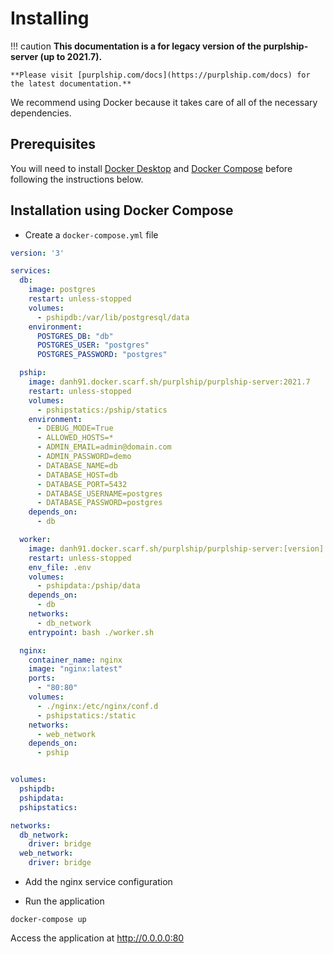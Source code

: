 # Installing

!!! caution
    **This documentation is a for legacy version of the purplship-server (up to 2021.7).**

    **Please visit [purplship.com/docs](https://purplship.com/docs) for the latest documentation.**

We recommend using Docker because it takes care of all of the necessary dependencies.


## Prerequisites

You will need to install [Docker Desktop](https://www.docker.com/products/docker-desktop) and
[Docker Compose](https://docs.docker.com/compose/install/) before following the instructions below.


## Installation using Docker Compose

- Create a `docker-compose.yml` file

```yaml
version: '3'

services:
  db:
    image: postgres
    restart: unless-stopped
    volumes:
      - pshipdb:/var/lib/postgresql/data
    environment:
      POSTGRES_DB: "db"
      POSTGRES_USER: "postgres"
      POSTGRES_PASSWORD: "postgres"

  pship:
    image: danh91.docker.scarf.sh/purplship/purplship-server:2021.7
    restart: unless-stopped
    volumes:
      - pshipstatics:/pship/statics
    environment:
      - DEBUG_MODE=True
      - ALLOWED_HOSTS=*
      - ADMIN_EMAIL=admin@domain.com
      - ADMIN_PASSWORD=demo
      - DATABASE_NAME=db
      - DATABASE_HOST=db
      - DATABASE_PORT=5432
      - DATABASE_USERNAME=postgres
      - DATABASE_PASSWORD=postgres
    depends_on:
      - db

  worker:
    image: danh91.docker.scarf.sh/purplship/purplship-server:[version]
    restart: unless-stopped
    env_file: .env
    volumes:
      - pshipdata:/pship/data
    depends_on:
      - db
    networks:
      - db_network
    entrypoint: bash ./worker.sh

  nginx:
    container_name: nginx
    image: "nginx:latest"
    ports:
      - "80:80"
    volumes:
      - ./nginx:/etc/nginx/conf.d
      - pshipstatics:/static
    networks:
      - web_network
    depends_on:
      - pship


volumes:
  pshipdb:
  pshipdata:
  pshipstatics:

networks:
  db_network:
    driver: bridge
  web_network:
    driver: bridge
```

- Add the nginx service configuration

- Run the application

```terminal
docker-compose up
```

Access the application at http://0.0.0.0:80
